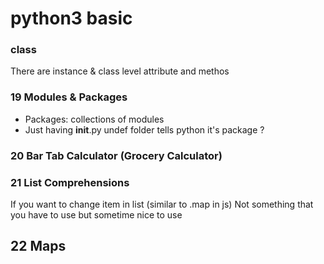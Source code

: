 # python3 basic

### class
There are instance & class level attribute and methos

### 19 Modules & Packages
- Packages: collections of modules
- Just having __init__.py undef folder tells python it's package ?

### 20 Bar Tab Calculator (Grocery Calculator)

### 21 List Comprehensions
If you want to change item in list (similar to .map in js)
Not something that you have to use but sometime nice to use

## 22 Maps

